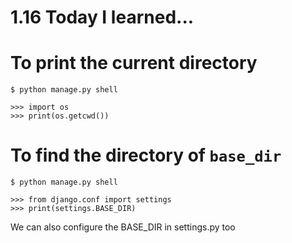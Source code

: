 # 1.16 Today I learned...

# To print the current directory

```
$ python manage.py shell
```

```
>>> import os
>>> print(os.getcwd())
```

# To find the directory of `base_dir`

```
$ python manage.py shell
```

```
>>> from django.conf import settings
>>> print(settings.BASE_DIR)
```

We can also configure the BASE_DIR in settings.py too
